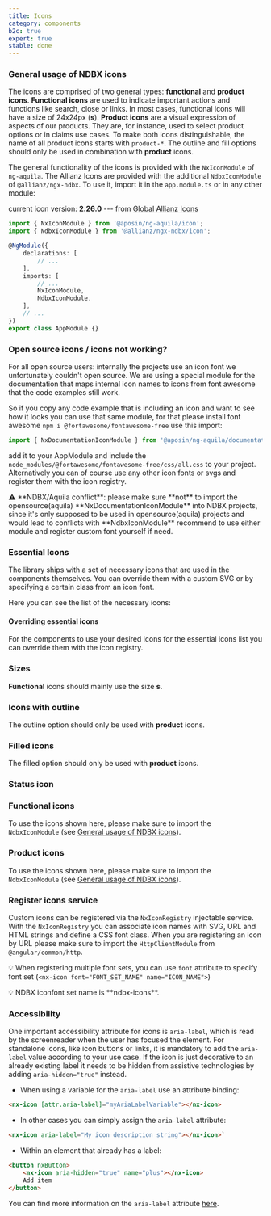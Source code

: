 ```yaml
---
title: Icons
category: components
b2c: true
expert: true
stable: done
---
```


<div class="docs-private">

### General usage of NDBX icons

The icons are comprised of two general types: **functional** and **product icons**. **Functional icons** are used to indicate important actions and functions like search, close or links. In most cases, functional icons will have a size of 24x24px (**s**). **Product icons** are a visual expression of aspects of our products. They are, for instance, used to select product options or in claims use cases. To make both icons distinguishable, the name of all product icons starts with `product-*`. The outline and fill options should only be used in combination with **product** icons.

The general functionality of the icons is provided with the `NxIconModule` of `ng-aquila`. The Allianz Icons are provided with the additional `NdbxIconModule` of `@allianz/ngx-ndbx`. To use it, import it in the `app.module.ts` or in any other module:

current icon version: **2.26.0** --- from [Global Allianz Icons](https://github.developer.allianz.io/oneMarketing/allianz-icons)

```ts
import { NxIconModule } from '@aposin/ng-aquila/icon';
import { NdbxIconModule } from '@allianz/ngx-ndbx/icon';

@NgModule({
    declarations: [
        // ...
    ],
    imports: [
        // ...
        NxIconModule,
        NdbxIconModule,
    ],
    // ...
})
export class AppModule {}
```

</div>

<div class="docs-public">

### Open source icons / icons not working?

For all open source users: internally the projects use an icon font we unfortunately couldn't open source. We are using a special module for the documentation that maps internal icon names to icons from font awesome that the code examples still work.

So if you copy any code example that is including an icon and want to see how it looks you can use that same module, for that please install font awesome `npm i @fortawesome/fontawesome-free` use this import:

```ts
import { NxDocumentationIconModule } from '@aposin/ng-aquila/documentation-icons';
```

add it to your AppModule and include the `node_modules/@fortawesome/fontawesome-free/css/all.css` to your project. Alternatively you can of course use any other icon fonts or svgs and register them with the icon registry.

</div>

<div class="docs-private">
⚠️ **NDBX/Aquila conflict**: please make sure **not** to import the opensource(aquila) **NxDocumentationIconModule** into NDBX projects, since it's only supposed to be used in opensource(aquila) projects and would lead to conflicts with **NdbxIconModule**
recommend to use either module and register custom font yourself if need.
</div>

### Essential Icons

The library ships with a set of necessary icons that are used in the components themselves. You can override them with a custom SVG or by specifying a certain class from an icon font.

Here you can see the list of the necessary icons:

<!-- example(icon-essential-icons) -->

#### Overriding essential icons

For the components to use your desired icons for the essential icons list you can override them with the icon registry.

<!-- example(icon-essential-override) -->

### Sizes

**Functional** icons should mainly use the size **s**.

<!-- example(icon-sizes) -->

### Icons with outline

<div class="docs-private">

The outline option should only be used with **product** icons.

</div>
<!-- example(icon-outline) -->

### Filled icons

<div class="docs-private">

The filled option should only be used with **product** icons.

</div>
<!-- example(icon-filled) -->

### Status icon
<!-- example(status-icon) -->

<div class="docs-private">

### Functional icons

To use the icons shown here, please make sure to import the `NdbxIconModule` (see [General usage of NDBX icons](./documentation/icon/overview#general-usage-of-ndbx-icons)).

<!-- example(icon-list-functional, { "privateExample": true, "hideStackblitzButton": true }) -->
</div>

<div class="docs-private">

### Product icons

To use the icons shown here, please make sure to import the `NdbxIconModule` (see [General usage of NDBX icons](./documentation/icon/overview#general-usage-of-ndbx-icons)).

<!-- example(icon-list-product, { "privateExample": true, "hideStackblitzButton": true }) -->
</div>

### Register icons service

Custom icons can be registered via the `NxIconRegistry` injectable service. With the `NxIconRegistry` you can associate icon names with SVG, URL and HTML strings and define a CSS font class. When you are registering an icon by URL please make sure to import the `HttpClientModule` from `@angular/common/http`.

💡 When registering multiple font sets,
you can use `font` attribute to specify font set (`<nx-icon font="FONT_SET_NAME" name="ICON_NAME">`)

<div class="docs-private">
💡 NDBX iconfont set name is **ndbx-icons**.
</div>

<!-- example(icon-registry) -->

### Accessibility

One important accessibility attribute for icons is `aria-label`, which is read by the screenreader when the user has focused the element. For standalone icons, like icon buttons or links, it is mandatory to add the `aria-label` value according to your use case. If the icon is just decorative to an already existing label it needs to be hidden from assistive technologies by adding `aria-hidden="true"` instead.

-   When using a variable for the `aria-label` use an attribute binding:

```html
<nx-icon [attr.aria-label]="myAriaLabelVariable"></nx-icon>
```

-   In other cases you can simply assign the `aria-label` attribute:

```html
<nx-icon aria-label="My icon description string"></nx-icon>`
```

-   Within an element that already has a label:

```html
<button nxButton>
    <nx-icon aria-hidden="true" name="plus"></nx-icon>
    Add item
</button>
```

You can find more information on the `aria-label` attribute [here](https://www.w3.org/TR/wai-aria/#aria-label).
